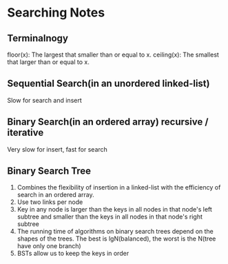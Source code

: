 # Searching Notes
## Terminalnogy
floor(x): The largest that smaller than or equal to x.
ceiling(x): The smallest that larger than or equal to x.
## Sequential Search(in an unordered linked-list)
Slow for search and insert
## Binary Search(in an ordered array) recursive / iterative
Very slow for insert, fast for search
## Binary Search Tree
1. Combines the flexibility of insertion in a linked-list with the efficiency of search in an ordered array.
2. Use two links per node
3. Key in any node is larger than the keys in all nodes in that node's left subtree and smaller than the keys in all nodes in that node's right subtree
4. The running time of algorithms on binary search trees depend on the shapes of the trees. The best is lgN(balanced), the worst is the N(tree have only one branch)
5. BSTs allow us to keep the keys in order

